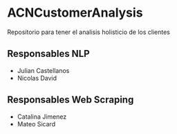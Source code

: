 # ACNCustomerAnalysis
Repositorio para tener el analisis holisticio de los clientes
## Responsables NLP
 - Julian Castellanos
 - Nicolas David

## Responsables Web Scraping
 - Catalina Jimenez
 - Mateo Sicard
